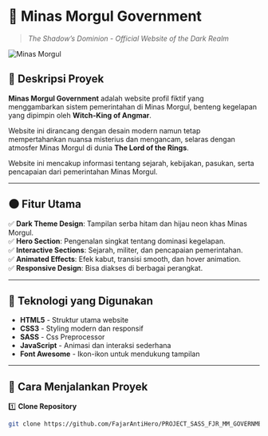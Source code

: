# 🏰 Minas Morgul Government
> *The Shadow’s Dominion - Official Website of the Dark Realm*  

![Minas Morgul](ASSETS/Hero_Background.png)  

## 📜 Deskripsi Proyek  
**Minas Morgul Government** adalah website profil fiktif yang menggambarkan sistem pemerintahan di Minas Morgul, benteng kegelapan yang dipimpin oleh **Witch-King of Angmar**.  

Website ini dirancang dengan desain modern namun tetap mempertahankan nuansa misterius dan mengancam, selaras dengan atmosfer Minas Morgul di dunia **The Lord of the Rings**.  

Website ini mencakup informasi tentang sejarah, kebijakan, pasukan, serta pencapaian dari pemerintahan Minas Morgul.  

---

## 🌑 Fitur Utama  
✅ **Dark Theme Design**: Tampilan serba hitam dan hijau neon khas Minas Morgul.  
✅ **Hero Section**: Pengenalan singkat tentang dominasi kegelapan.  
✅ **Interactive Sections**: Sejarah, militer, dan pencapaian pemerintahan.  
✅ **Animated Effects**: Efek kabut, transisi smooth, dan hover animation.  
✅ **Responsive Design**: Bisa diakses di berbagai perangkat.  

---

## 🔧 Teknologi yang Digunakan  
- **HTML5** - Struktur utama website  
- **CSS3** - Styling modern dan responsif
- **SASS** - Css Preprocessor
- **JavaScript** - Animasi dan interaksi sederhana  
- **Font Awesome** - Ikon-ikon untuk mendukung tampilan  

---

## 🚀 Cara Menjalankan Proyek  
1️⃣ **Clone Repository**  
```bash
git clone https://github.com/FajarAntiHero/PROJECT_SASS_FJR_MM_GOVERNMENT
